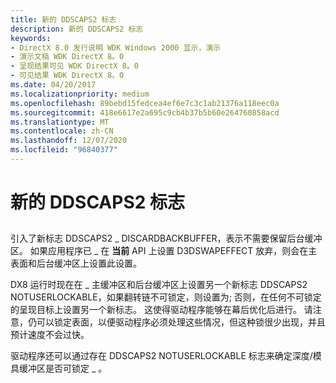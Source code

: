 ```yaml
---
title: 新的 DDSCAPS2 标志
description: 新的 DDSCAPS2 标志
keywords:
- DirectX 8.0 发行说明 WDK Windows 2000 显示，演示
- 演示文稿 WDK DirectX 8。0
- 呈现结果可见 WDK DirectX 8。0
- 可见结果 WDK DirectX 8。0
ms.date: 04/20/2017
ms.localizationpriority: medium
ms.openlocfilehash: 89bebd15fedcea4ef6e7c3c1ab21376a118eec0a
ms.sourcegitcommit: 418e6617e2a695c9cb4b37b5b60e264760858acd
ms.translationtype: MT
ms.contentlocale: zh-CN
ms.lasthandoff: 12/07/2020
ms.locfileid: "96840377"
---
```

# <a name="new-ddscaps2-flags"></a>新的 DDSCAPS2 标志


## <span id="ddk_new_ddscaps2_flags_gg"></span><span id="DDK_NEW_DDSCAPS2_FLAGS_GG"></span>


引入了新标志 DDSCAPS2 \_ DISCARDBACKBUFFER，表示不需要保留后台缓冲区。 如果应用程序已 \_ 在 **当前** API 上设置 D3DSWAPEFFECT 放弃，则会在主表面和后台缓冲区上设置此设置。

DX8 运行时现在在 \_ 主缓冲区和后台缓冲区上设置另一个新标志 DDSCAPS2 NOTUSERLOCKABLE，如果翻转链不可锁定，则设置为; 否则，在任何不可锁定的呈现目标上设置另一个新标志。 这使得驱动程序能够在幕后优化后进行。 请注意，仍可以锁定表面，以便驱动程序必须处理这些情况，但这种锁很少出现，并且预计速度不会过快。

驱动程序还可以通过存在 DDSCAPS2 NOTUSERLOCKABLE 标志来确定深度/模具缓冲区是否可锁定 \_ 。

 

 





